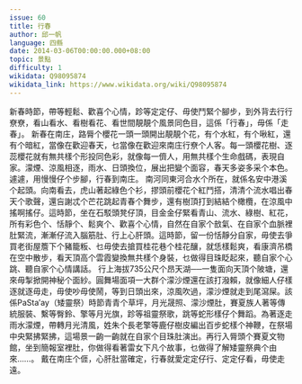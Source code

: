 ```yaml
---
issue: 60
title: 行春
author: 邱一帆
language: 四縣
date: 2014-03-06T00:00:00.000+08:00
topic: 景點
difficulty: 1
wikidata: Q98095874
wikidata_link: https://www.wikidata.org/wiki/Q98095874
---
```

新春時節，帶等輕鬆、歡喜个心情，跈等定定仔、毋使鬥緊个腳步，到外背去行行尞尞，看山看水、看樹看花、看世間靚靚个風景同色目，這係「行春」，毋係「走春」。
新春在南庄，路脣个櫻花一頭一頭開出靚靚个花，有个水紅，有个啾紅，還有个暗紅，當像在歡迎春天，乜當像在歡迎來南庄行尞个人客。每一頭櫻花樹、逐蕊櫻花就有無共樣个形投同色彩，就像每一儕人，用無共樣个生命戲碼，表現自家。濛煙、涼風相逐，雨水、日頭換位，展出把變个面容，春天多姿多采个本色。遽遽，用慢慢仔个步腳，行春到南庄。
南河同東河合水个所在，就係名安中港溪个起頭。向南看去，虎山著起綠色个衫，摎頭前櫻花个紅鬥搭，清清个流水唱出春天个歌聲，還吂謝忒个芒花跳起青春个舞步，還有樹頂打到結結个橄欖，在涼風中搖啊搖仔。這時節，坐在石駁頭凳仔頂，目金金仔緊看青山、流水、綠樹、紅花，所有彩色个、恬靜个、鬆爽个、歡喜个心情，自然在自家个敨氣、在自家个血脈裡肚緊流，漸漸仔流入腦筋肚、行上心肝頭。這時節，留一份恬靜分自家，毋使去爭買老街屋簷下个豬籠粄、乜毋使去搶買桂花巷个桂花釀，就恁樣鬆爽，看康濟吊橋在空中散步，看天頂高个雲霞變換無共樣个身裝，乜做得目珠眨起來，聽自家个心跳、聽自家个心情講話。
行上海拔735公尺个昂天湖──一隻面向天頂个陂塘，還來毋掣掀開神秘个面紗。圓舞場面項一大群个濛沙煙還在該打潑賴，就像細人仔樣逐就逐毋走，毋使吵毋使鬧，等到日頭出來，涼風吹過，濛沙煙就走到尾瀉屎。該係PaSta′ay（矮靈祭）時節青青个草坪，月光晟照、濛沙煙肚，賽夏族人著等傳統服裝、繫等臀鈴、擎等月光旗，跈等祖靈祭歌，跳等蛇形樣仔个舞蹈。為著逐走雨水濛煙，帶轉月光清風，姓朱个長老擎等鹿仔樹皮編出百步蛇樣个神鞭，在祭場中央緊拂緊拂，這場景一齣一齣就在自家个目珠肚演出。再行入脣頭个賽夏文物館，坐到簡報室裡肚，你做得看著雷女下凡个故事，乜做得了解矮靈祭典个由來……。
戴在南庄个𠊎，心肝肚當確定，行春就愛定定仔行、定定仔看，毋使走遠。